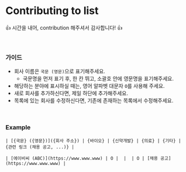 # Contributing to list

👍 시간을 내어, contribution 해주셔서 감사합니다! 👍

<br>

### 가이드
- 회사 이름은 `국문 (영문)`으로 표기해주세요.
    - 국문명을 먼저 표기 후, 한 칸 뛰고, 소괄호 안에 영문명을 표기해주세요.
- 해당하는 분야에 표시하실 때는, 영어 알파벳 대문자 `O`를 사용해 주세요.
- 새로 회사를 추가하신다면, 제일 하단에 추가해주세요.
- 목록에 있는 회사를 수정하신다면, 기존에 존재하는 목록에서 수정해주세요.

<br>

### Example
```
| [{국문} ({영문})]({회사 주소}) | {바이오} | {신약개발} | {의료} | {기타} | {관련 링크 (채용 공고, ...)} |
```

```
| [에이비씨 (ABC)](https://www.www.www) | O |  |  | O | [채용 공고](https://www.www.www) |
```